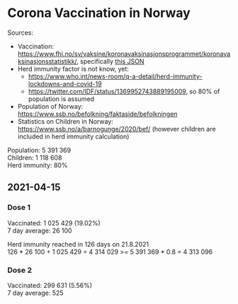 # Corona Vaccination in Norway

Sources:

- Vaccination: <https://www.fhi.no/sv/vaksine/koronavaksinasjonsprogrammet/koronavaksinasjonsstatistikk/>, specifically [this JSON](https://www.fhi.no/api/chartdata/api/99119)
- Herd immunity factor is not know, yet:
  - <https://www.who.int/news-room/q-a-detail/herd-immunity-lockdowns-and-covid-19>
  - <https://twitter.com/IDF/status/1369952743889195009>, so 80% of population is assumed
- Population of Norway: <https://www.ssb.no/befolkning/faktaside/befolkningen>
- Statistics on Children in Norway: https://www.ssb.no/a/barnogunge/2020/bef/ (however children are included in herd immunity calculation)

Population: 5 391 369  
Children: 1 118 608  
Herd immunity: 80%  

## 2021-04-15

### Dose 1

Vaccinated: 1 025 429 (19.02%)  
7 day average: 26 100

Herd immunity reached in 126 days on 21.8.2021  
126 * 26 100 + 1 025 429 = 4 314 029 >= 5 391 369 * 0.8 = 4 313 096

### Dose 2

Vaccinated: 299 631 (5.56%)  
7 day average: 525


